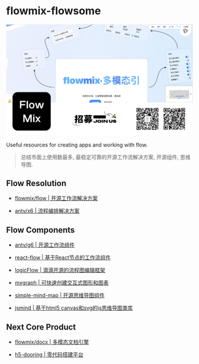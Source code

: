 # flowmix-flowsome

![](./face.png)

Useful resources for creating apps and working with flow.

> 总结市面上使用数最多, 最稳定可靠的开源工作流解决方案, 开源组件, 思维导图.

## Flow Resolution

- [flowmix/flow | 开源工作流解决方案](https://github.com/MrXujiang/flowmix-flow)

- [antv/x6 | 流程编排解决方案](https://github.com/antvis/X6)

## Flow Components

- [antv/g6 | 开源工作流组件](https://github.com/antvis/G6)

- [react-flow | 基于React节点的工作流组件](https://github.com/MrXujiang/flowmix-flow)

- [logicFlow | 滴滴开源的流程图编辑框架](https://github.com/didi/LogicFlow)

- [mxgraph | 可快速创建交互式图形和图表](https://github.com/jgraph/mxgraph)

- [simple-mind-map | 开源思维导图组件](https://github.com/wanglin2/mind-map)

- [jsmind | 基于html5 canvas和svg的js思维导图类库](https://github.com/mindjs/mindjs)


## Next Core Product

- [flowmix/docx | 多模态文档引擎](http://flowmix.turntip.cn/docx)

- [h5-dooring | 零代码搭建平台](https://dooring.vip)

